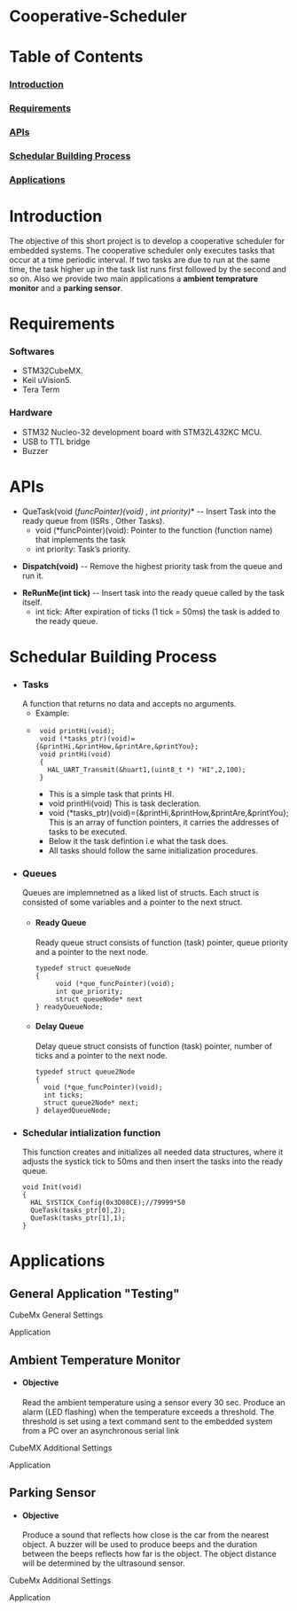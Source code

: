 # Cooperative-Scheduler
# Table of Contents 
### [Introduction](#introduction)
### [Requirements](#requirements)
### [APIs](#apis)
### [Schedular Building Process](#schedular-building-process) 
### [Applications](#applications)

# Introduction 
The objective of this short project is to develop a cooperative scheduler for embedded systems. The cooperative scheduler only executes tasks that occur at a time periodic interval. If two tasks are due to run at the same time, the task higher up in the task list runs first followed by the second and so on. Also we provide two main applications a **ambient temprature monitor** and a **parking sensor**.

# Requirements
  ### Softwares
  * STM32CubeMX.
  * Keil uVision5.
  * Tera Term
  ### Hardware
  * STM32 Nucleo-32 development board with STM32L432KC MCU.
  * USB to TTL bridge
  * Buzzer

# APIs
+  QueTask(void (*funcPointer)(void) , int priority)** -- Insert Task into the ready queue from (ISRs , Other Tasks). 
	  * void (*funcPointer)(void): Pointer to the function (function name) that implements the task
	  * int priority: Task’s priority.
- **Dispatch(void)** --  Remove the highest priority task from the queue and run it.
+ **ReRunMe(int tick)** -- Insert task into the ready queue called by the task itself.
  + int tick: After expiration of ticks (1 tick = 50ms) the task is added to the ready queue.

# Schedular Building Process
  + ### Tasks
       A function that returns no data and accepts no arguments.
       - Example:
       -      void printHi(void);
              void (*tasks_ptr)(void)={&printHi,&printHow,&printAre,&printYou};
              void printHi(void)
              {
                HAL_UART_Transmit(&huart1,(uint8_t *) "HI",2,100);
              }
          + This is a simple task that prints HI. 
          + void printHi(void) This is task decleration.
          + void (*tasks_ptr)(void)={&printHi,&printHow,&printAre,&printYou}; This is an array of function pointers, it carries the addresses of tasks to be executed.
          + Below it the task defintion i.e what the task does.
          + All tasks should follow the same initialization procedures. 
  - ### Queues
     Queues are implemnetned as a liked list of structs. Each struct is consisted of some variables and a pointer to the next struct.
      - #### Ready Queue
		Ready queue struct consists of function (task) pointer, queue priority and a pointer to the next node.
		```
		typedef struct queueNode
		{
		     void (*que_funcPointer)(void);
		     int que_priority; 
		     struct queueNode* next
		} readyQueueNode;
		```		
     + #### Delay Queue
     	Delay queue struct consists of function (task) pointer, number of ticks and a pointer to the next node.
	      ```
	      typedef struct queue2Node
		{
		    void (*que_funcPointer)(void);
		    int ticks; 
		    struct queue2Node* next;
		} delayedQueueNode;
		```
		
  - ### Schedular intialization function
 	This function creates and initializes all needed data structures, where it adjusts the systick tick to 50ms and then insert the tasks into the ready queue.
	```
	void Init(void)
	{      
	  HAL_SYSTICK_Config(0x3D08CE);//79999*50       
	  QueTask(tasks_ptr[0],2);
	  QueTask(tasks_ptr[1],1);
	}
	```
# Applications
  ## General Application "Testing"
   CubeMx General Settings
    
   Application
  ## Ambient Temperature Monitor
  + #### Objective
    Read the ambient temperature using a sensor every 30 sec. Produce an alarm
    (LED flashing) when the temperature exceeds a threshold. The threshold is set using a text command sent to the
    embedded system from a PC over an asynchronous serial link
    
   CubeMX Additional Settings
   
   Application
   
  ## Parking Sensor
   + #### Objective
     Produce a sound that reflects how close is the car from the nearest object. A buzzer will be used
     to produce beeps and the duration between the beeps reflects how far is the object. The object distance will be
     determined by the ultrasound sensor.
  
   CubeMx Additional Settings
   
   Application
